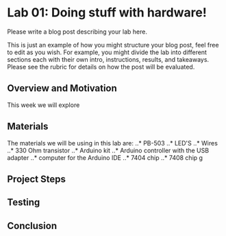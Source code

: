 # Lab 01: Doing stuff with hardware!

Please write a blog post describing your lab here.

This is just an example of how you might structure your blog post, feel free to edit as you wish. For example, you might divide the lab into different sections each with their own intro, instructions, results, and takeaways. Please see the rubric for details on how the post will be evaluated.

## Overview and Motivation
This week we will explore 

## Materials 
The materials we will be using in this lab are:
..* PB-503
..* LED'S
..* Wires
..* 330 Ohm transistor 
..* Arduino kit
..* Arduino controller with the USB adapter
..* computer for the Arduino IDE
..* 7404 chip
..* 7408 chip g



## Project Steps


## Testing

## Conclusion





